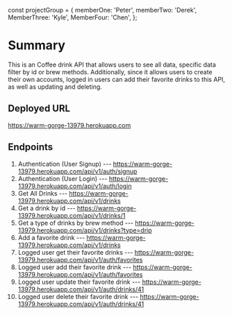 const projectGroup = {
  memberOne: 'Peter',
  memberTwo: 'Derek',
  MemberThree: 'Kyle',
  MemberFour: 'Chen',
};


# Summary
This is an Coffee drink API that allows users to see all data, specific data filter by id or brew methods.
Additionally, since it allows users to create their own accounts, logged in users can add their favorite drinks to this API, as well as updating and deleting. 

## Deployed URL
https://warm-gorge-13979.herokuapp.com

## Endpoints
1. Authentication (User Signup) --- https://warm-gorge-13979.herokuapp.com/api/v1/auth/signup
2. Authentication (User Login) --- https://warm-gorge-13979.herokuapp.com/api/v1/auth/login
3. Get All Drinks --- https://warm-gorge-13979.herokuapp.com/api/v1/drinks
4. Get a drink by id --- https://warm-gorge-13979.herokuapp.com/api/v1/drinks/1
5. Get a type of drinks by brew method --- https://warm-gorge-13979.herokuapp.com/api/v1/drinks?type=drip
6. Add a favorite drink --- https://warm-gorge-13979.herokuapp.com/api/v1/drinks
7. Logged user get their favorite drinks --- https://warm-gorge-13979.herokuapp.com/api/v1/auth/favorites
8. Logged user add their favorite drink --- https://warm-gorge-13979.herokuapp.com/api/v1/auth/favorites 
9. Logged user update their favorite drink --- https://warm-gorge-13979.herokuapp.com/api/v1/auth/drinks/41
10. Logged user delete their favorite drink --- https://warm-gorge-13979.herokuapp.com/api/v1/auth/drinks/41 